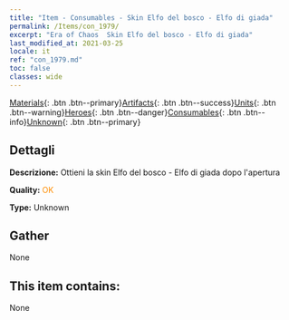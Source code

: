 ```yaml
---
title: "Item - Consumables - Skin Elfo del bosco - Elfo di giada"
permalink: /Items/con_1979/
excerpt: "Era of Chaos  Skin Elfo del bosco - Elfo di giada"
last_modified_at: 2021-03-25
locale: it
ref: "con_1979.md"
toc: false
classes: wide
---
```

 [Materials](/it/Items/){: .btn .btn--primary}[Artifacts](/it/Items/Artifacts/){: .btn .btn--success}[Units](/it/Items/Units/){: .btn .btn--warning}[Heroes](/it/Items/Heroes/){: .btn .btn--danger}[Consumables](/it/Items/Consumables/){: .btn .btn--info}[Unknown](/it/Items/Unknown/){: .btn .btn--primary}

## Dettagli
 **Descrizione:** Ottieni la skin Elfo del bosco - Elfo di giada dopo l'apertura

 **Quality:** <span style="color: #FF8C00">OK</span>

 **Type:** Unknown

## Gather

  None

## This item contains:

  None

